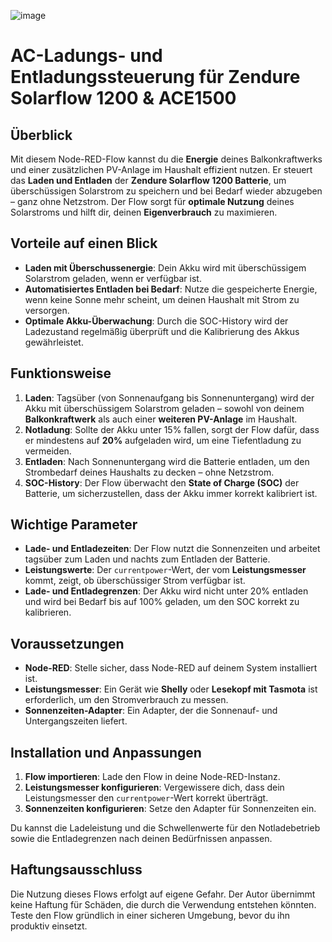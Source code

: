 ![image](https://github.com/user-attachments/assets/f9e240ff-8931-41a2-a3eb-6e9b49a15574)


# AC-Ladungs- und Entladungssteuerung für Zendure Solarflow 1200 & ACE1500

## Überblick

Mit diesem Node-RED-Flow kannst du die **Energie** deines Balkonkraftwerks und einer zusätzlichen PV-Anlage im Haushalt effizient nutzen. Er steuert das **Laden und Entladen** der **Zendure Solarflow 1200 Batterie**, um überschüssigen Solarstrom zu speichern und bei Bedarf wieder abzugeben – ganz ohne Netzstrom. Der Flow sorgt für **optimale Nutzung** deines Solarstroms und hilft dir, deinen **Eigenverbrauch** zu maximieren.

## Vorteile auf einen Blick

- **Laden mit Überschussenergie**: Dein Akku wird mit überschüssigem Solarstrom geladen, wenn er verfügbar ist.
- **Automatisiertes Entladen bei Bedarf**: Nutze die gespeicherte Energie, wenn keine Sonne mehr scheint, um deinen Haushalt mit Strom zu versorgen.
- **Optimale Akku-Überwachung**: Durch die SOC-History wird der Ladezustand regelmäßig überprüft und die Kalibrierung des Akkus gewährleistet.

## Funktionsweise

1. **Laden**: Tagsüber (von Sonnenaufgang bis Sonnenuntergang) wird der Akku mit überschüssigem Solarstrom geladen – sowohl von deinem **Balkonkraftwerk** als auch einer **weiteren PV-Anlage** im Haushalt.
2. **Notladung**: Sollte der Akku unter 15% fallen, sorgt der Flow dafür, dass er mindestens auf **20%** aufgeladen wird, um eine Tiefentladung zu vermeiden.
3. **Entladen**: Nach Sonnenuntergang wird die Batterie entladen, um den Strombedarf deines Haushalts zu decken – ohne Netzstrom.
4. **SOC-History**: Der Flow überwacht den **State of Charge (SOC)** der Batterie, um sicherzustellen, dass der Akku immer korrekt kalibriert ist.

## Wichtige Parameter

- **Lade- und Entladezeiten**: Der Flow nutzt die Sonnenzeiten und arbeitet tagsüber zum Laden und nachts zum Entladen der Batterie.
- **Leistungswerte**: Der `currentpower`-Wert, der vom **Leistungsmesser** kommt, zeigt, ob überschüssiger Strom verfügbar ist.
- **Lade- und Entladegrenzen**: Der Akku wird nicht unter 20% entladen und wird bei Bedarf bis auf 100% geladen, um den SOC korrekt zu kalibrieren.

## Voraussetzungen

- **Node-RED**: Stelle sicher, dass Node-RED auf deinem System installiert ist.
- **Leistungsmesser**: Ein Gerät wie **Shelly** oder **Lesekopf mit Tasmota** ist erforderlich, um den Stromverbrauch zu messen.
- **Sonnenzeiten-Adapter**: Ein Adapter, der die Sonnenauf- und Untergangszeiten liefert.

## Installation und Anpassungen

1. **Flow importieren**: Lade den Flow in deine Node-RED-Instanz.
2. **Leistungsmesser konfigurieren**: Vergewissere dich, dass dein Leistungsmesser den `currentpower`-Wert korrekt überträgt.
3. **Sonnenzeiten konfigurieren**: Setze den Adapter für Sonnenzeiten ein.

Du kannst die Ladeleistung und die Schwellenwerte für den Notladebetrieb sowie die Entladegrenzen nach deinen Bedürfnissen anpassen.

## Haftungsausschluss

Die Nutzung dieses Flows erfolgt auf eigene Gefahr. Der Autor übernimmt keine Haftung für Schäden, die durch die Verwendung entstehen könnten. Teste den Flow gründlich in einer sicheren Umgebung, bevor du ihn produktiv einsetzt.

